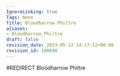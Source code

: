 ```yaml
---
IgnoreLinking: true
Tags: None
Title: Bloodharrow Philtre
aliases:
- Bloodharrow_Philtre
draft: false
revision_date: 2023-05-13 14:27:12+00:00
revision_id: 100690
---
```


#REDIRECT Bloodharrow Philtre